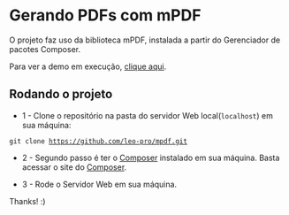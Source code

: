 # Gerando PDFs com mPDF

O projeto faz uso da biblioteca mPDF, instalada a partir do Gerenciador de pacotes Composer.

Para ver a demo em execução, [clique aqui](https://php-testes.herokuapp.com/).

## Rodando o projeto
* 1 - Clone o repositório na pasta do servidor Web local(<code>localhost</code>) em sua máquina:

<code>git clone https://github.com/leo-pro/mpdf.git</code>

* 2 - Segundo passo é ter o <a href="">Composer</a> instalado em sua máquina.
Basta acessar o site do [Composer](https://getcomposer.org/download/).

* 3 - Rode o Servidor Web em sua máquina.

Thanks! :)

